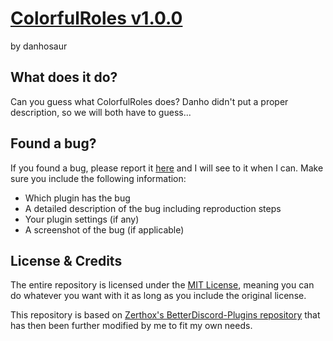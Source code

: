 # [ColorfulRoles v1.0.0](https://github.com/DanielSimonsen90/BetterDiscord-Plugins/dist/bd/ColorfulRoles)
by danhosaur

## What does it do?
Can you guess what ColorfulRoles does? Danho didn't put a proper description, so we will both have to guess...

## Found a bug?
If you found a bug, please report it [here](https://github.com/DanielSimonsen90/BetterDiscord-Plugins/issues) and I will see to it when I can. Make sure you include the following information:
- Which plugin has the bug
- A detailed description of the bug including reproduction steps
- Your plugin settings (if any)
- A screenshot of the bug (if applicable)
## License & Credits
The entire repository is licensed under the [MIT License](https://opensource.org/licenses/MIT), meaning you can do whatever you want with it as long as you include the original license.

This repository is based on [Zerthox's BetterDiscord-Plugins repository](https://github.com/Zerthox/BetterDiscord-Plugins) that has then been further modified by me to fit my own needs.